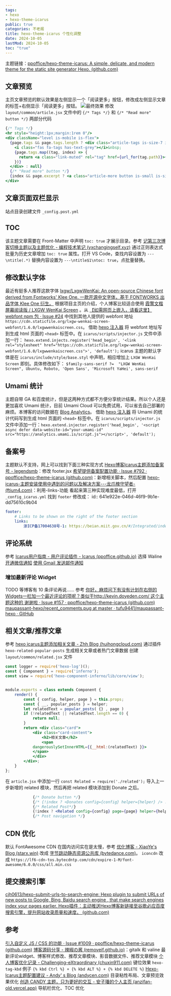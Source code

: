 ```yaml
---
tags:
- hexo
- hexo-theme-icarus
public: true
categories: 不老阁
title: hexo-theme-icarus 个性化调整
date: 2024-10-05
lastMod: 2024-10-05
toc: "true"
---
```


主题链接：[ppoffice/hexo-theme-icarus: A simple, delicate, and modern theme for the static site generator Hexo. (github.com)](https://github.com/ppoffice/hexo-theme-icarus)
## 文章预览

主页文章预览的默认效果是左侧显示一个「阅读更多」按钮，修改成左侧显示文章的标签+右侧显示「阅读更多」按钮。
![最终效果](https://media.xiang578.com/202303251246107-icarus-index-preview.png)
修改 `layout/common/article.jsx` 文件中的 `{/* Tags */}` 和 `{/* "Read more" button */}` 两部分代码
```jsx
{/* Tags */}
<hr style="height:1px;margin:1rem 0"/>
<div className="level is-mobile is-flex">
  {page.tags && page.tags.length ? <div class="article-tags is-size-7 is-uppercase">
    <i class="fas fa-tags has-text-grey"></i>&nbsp;
    {page.tags.map((tag, index) => {
      return <a class="link-muted" rel="tag" href={url_for(tag.path)}>{tag.name}{index !== page.tags.length-1? ', ':''}</a>;
    })}
  </div> : null}
  {/* "Read more" button */}
  {index && page.excerpt ? <a class="article-more button is-small is-size-7" href={`${url_for(page.link || page.path)}#more`}><i class="fas fa-book-reader has-text-grey"></i>&nbsp;&nbsp;{__('article.more')}</a> : null}
</div>
```
## 文章页面双栏显示
站点目录创建文件 `_config.post.yml`
## TOC
该主题文章需要在 Front-Matter 中声明 `toc: true` 才展示目录。参考 [记第三次博客切换主题以及主题优化 - 编程技术笔记 (yxchangingself.xyz)](*https://yxchangingself.xyz/posts/hexo_blog_switch_theme_3/*) 通过正则表达式批量为历史文章增加 `toc: true` 属性。打开 VS Code，查找内容设置为 `---\ntitle(.*)` 替换内容设置为 `---\ntitle$1\ntoc: true`，点批量替换。
## 修改默认字体
最近有挺多人推荐这款字体 [lxgw/LxgwWenKai: An open-source Chinese font derived from Fontworks' Klee One. 一款开源中文字体，基于 FONTWORKS 出品字体 Klee One 衍生。](https://github.com/lxgw/LxgwWenKai) 根据项目主页的介绍，个人博客比较适合使用 [霞鹜文楷屏幕阅读版 / LXGW WenKai Screen](https://github.com/lxgw/LxgwWenKai-Screen) 。从 [【如需网页上嵌入，请看这里】webfont npm 包 · Issue #24](https://github.com/lxgw/LxgwWenKai/issues/24) 中找到其他人提供的 webfont 地址 `https://cdn.staticfile.org/lxgw-wenkai-screen-webfont/1.6.0/lxgwwenkaiscreen.css`。
借助 [hexo 注入器](https://hexo.io/zh-cn/api/injector.html) 将 webfont 地址写到生成 html 页面的  `<head>` 标签中。在 `icarus/scripts/injector.js` 文件中添加一行：
`hexo.extend.injects.register('head_begin', '<link rel="stylesheet" href="https://cdn.staticfile.org/lxgw-wenkai-screen-webfont/1.6.0/lxgwwenkaiscreen.css">', 'default');`
icarus 主题的默认字体是在 `icarus/include/style/base.styl` 中声明，相应增加上 `LXGW WenKai Screen` 即刻。具体修改如下：
`$family-sans-serif ?=  "LXGW WenKai Screen", Ubuntu, Roboto, 'Open Sans', 'Microsoft YaHei', sans-serif`
## Umami 统计
主题自带 GA 和百度统计，但是这两种方式都不方便分享统计结果。所以个人还是更加喜欢 Umami 统计，目前 Umami Cloud 可以免费试用，可以省去自己部署的麻烦。本博客的访问数据在 [Blog Analytics](https://analytics.umami.is/share/6fJ2QrDdHeYWEHvd/Blog)。
借助 [hexo 注入器](https://hexo.io/zh-cn/api/injector.html) 将 Umami 的统计代码写到生成 html 页面的  `<head>` 标签中。在 `icarus/scripts/injector.js` 文件中添加一行：`hexo.extend.injector.register('head_begin', '<script async defer data-website-id="your-umami-id" src="https://analytics.umami.is/script.js"></script>', 'default');`
## 备案号
主题默认不支持，网上可以找到下面三种实现方式
[Hexo博客Icarus主题添加备案号 - legendsmb](https://www.legendsmb.com/2020/05/13/Hexo%E5%8D%9A%E5%AE%A2Icarus%E4%B8%BB%E9%A2%98%E6%B7%BB%E5%8A%A0%E5%A4%87%E6%A1%88%E5%8F%B7/)：修改 footer.jsx
[希望提供备案配置功能 · Issue #792 · ppoffice/hexo-theme-icarus (github.com)](https://github.com/ppoffice/hexo-theme-icarus/issues/792#issuecomment-1225913348)：新增相关脚本，然后配置
[hexo-icarus-主题安装使用中遇到的问题以及解决方案---龙爪槐守望者-(ftium4.com)](https://www.ftium4.com/hexo-icarus-config-fix.html#%e5%9c%a8-footer-%e6%98%be%e7%a4%ba%e5%a4%87%e6%a1%88%e5%8f%b7)：利用-links-功能
看起来第三种实现难度最低，打开 `_config_icarus.yml` 找到 `footer` 修改成：
id:: 641e922e-046d-46f9-9b1e-dd75610c9b04
```yml
footer:
    # Links to be shown on the right of the footer section
    links:
        浙ICP备17004638号-1: https://beian.miit.gov.cn/#/Integrated/index
```
## 评论系统
参考 [Icarus用户指南 - 用户评论插件 - Icarus (ppoffice.github.io)](https://ppoffice.github.io/hexo-theme-icarus/Plugins/Comment/icarus%E7%94%A8%E6%88%B7%E6%8C%87%E5%8D%97-%E7%94%A8%E6%88%B7%E8%AF%84%E8%AE%BA%E6%8F%92%E4%BB%B6/#Waline) 选择 Waline
[开通微信通知](https://waline.js.org/guide/features/notification.html#%E5%BE%AE%E4%BF%A1%E9%80%9A%E7%9F%A5)
[使用 Gmail 发送邮件通知](https://blog.wingszeng.top/waline-sent-gmail/)
### 增加最新评论 Widget
TODO 等博客有 10 条评论再说……
参考 [你好，麻烦问下有没有计划在右侧的Widgets一栏加一个最近评论的项呢？类似于http://kevin.doyeden.com/ 这个主题这种的 谢谢啦 · Issue #157 · ppoffice/hexo-theme-icarus (github.com)](https://github.com/ppoffice/hexo-theme-icarus/issues/157)
[maupassant-hexo/recent_comments.pug at master · tufu9441/maupassant-hexo · GitHub](https://github.com/tufu9441/maupassant-hexo/blob/master/layout/_widget/recent_comments.pug)
## 相关文章/推荐文章
参考 [hexo icarus主题添加相关文章 - Zhh Blog (huihongcloud.com)](https://www.huihongcloud.com/2021/10/02/hexo/hexo%20icarus%E4%B8%BB%E9%A2%98%E6%B7%BB%E5%8A%A0%E7%9B%B8%E5%85%B3%E6%96%87%E7%AB%A0/)
通过插件 `hexo-related-popular-posts` 生成相关文章或者热门文章数据
创建 `layout/common/related.jsx` 文件
```jsx
const logger = require('hexo-log')();
const { Component } = require('inferno');
const view = require('hexo-component-inferno/lib/core/view');


module.exports = class extends Component {
    render() {
        const { config, helper, page } = this.props;
        const { __, popular_posts } = helper;
        let relatedText = popular_posts( {} , page )
        if (!relatedText || relatedText.length == 0) {
            return null;
        }
        return <div class="card">
            <div class="card-content">
                <h2>相关文章</h2>
                <span
            dangerouslySetInnerHTML={{__html:(relatedText) }}>
            </span>
            </div>
        </div>;
    }
};
```
在 `article.jsx` 中添加一行 `const Related = require('./related');` 导入上一步新增的 related 模块，然后再把 related 模块添加到 Donate 之后。
```jsx
            {/* Donate button */}
            {/* {!index ? <Donates config={config} helper={helper} /> : null} */}
            {/* Related Post*/}
            {!index ? <Related config={config} page={page} helper={helper}/> :null}
            {/* Post navigation */}
```
## CDN 优化
默认 FontAwesome CDN 在国内访问实在是太慢，参考 [优化博客 - XiaoYe's Blog (starx.win)](https://blog.starx.win/optimize-blog/) 改成 [字节跳动静态资源公共库 (bytedance.com)](https://cdn.bytedance.com/)。
`iconcdn` 改成 `https://lf6-cdn-tos.bytecdntp.com/cdn/expire-1-M/font-awesome/6.0.0/css/all.min.css`
## 提交搜索引擎
[cjh0613/hexo-submit-urls-to-search-engine: Hexo plugin to submit URLs of new posts to Google, Bing, Baidu search engine , that make search engines index your pages earlier. Hexo插件：主动推送Hexo博客新链接至谷歌必应百度搜索引擎，提升网站收录质量和速度。 (github.com)](https://github.com/cjh0613/hexo-submit-urls-to-search-engine)
## 参考
[引入自定义 JS / CSS 的功能 · Issue #1009 · ppoffice/hexo-theme-icarus (github.com)](https://github.com/ppoffice/hexo-theme-icarus/issues/1009)
[博客源码分享 - 辣椒の酱 (removeif.github.io)](https://removeif.github.io/theme/%E5%8D%9A%E5%AE%A2%E6%BA%90%E7%A0%81%E5%88%86%E4%BA%AB.html)：gitalk 和 valine 最新评论widget、博客样式修改、推荐文章模块、影音数据文件、推荐文章模块
[个人博客优化记录 - Challenging-eXtraordinary (chuxin911.com)](https://www.chuxin911.com/blog_update_record_20210721/)
键位效果 `hexo-tag-kbd` 例子 `{% kbd Ctrl %} + {% kbd ALT %} + {% kbd DELETE %}`
[Hexo-Icarus主题配置建议 - Andy' s Blog (andycen.com)](https://blog.andycen.com/2020/03/07/Hexo-Icarus%E4%B8%BB%E9%A2%98%E9%85%8D%E7%BD%AE%E5%BB%BA%E8%AE%AE/) 目录粘性布局、文章预览效果优化
[创造 CANDY 主题，只为更好的交互 - 安子璠的个人主页 (anzifan-old.vercel.app)](https://anzifan-old.vercel.app/post/icarus_to_candy_1)  导航栏优化、TOC 优化